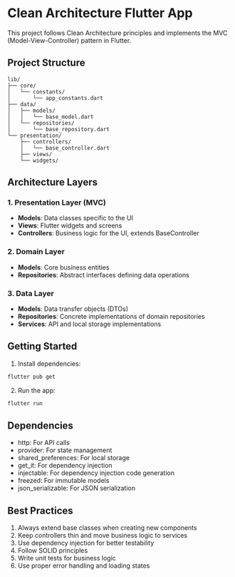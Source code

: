 # Clean Architecture Flutter App

This project follows Clean Architecture principles and implements the MVC (Model-View-Controller) pattern in Flutter.

## Project Structure

```
lib/
├── core/
│   └── constants/
│       └── app_constants.dart
├── data/
│   ├── models/
│   │   └── base_model.dart
│   └── repositories/
│       └── base_repository.dart
└── presentation/
    ├── controllers/
    │   └── base_controller.dart
    ├── views/
    └── widgets/
```

## Architecture Layers

### 1. Presentation Layer (MVC)
- **Models**: Data classes specific to the UI
- **Views**: Flutter widgets and screens
- **Controllers**: Business logic for the UI, extends BaseController

### 2. Domain Layer
- **Models**: Core business entities
- **Repositories**: Abstract interfaces defining data operations

### 3. Data Layer
- **Models**: Data transfer objects (DTOs)
- **Repositories**: Concrete implementations of domain repositories
- **Services**: API and local storage implementations

## Getting Started

1. Install dependencies:
```bash
flutter pub get
```

2. Run the app:
```bash
flutter run
```

## Dependencies

- http: For API calls
- provider: For state management
- shared_preferences: For local storage
- get_it: For dependency injection
- injectable: For dependency injection code generation
- freezed: For immutable models
- json_serializable: For JSON serialization

## Best Practices

1. Always extend base classes when creating new components
2. Keep controllers thin and move business logic to services
3. Use dependency injection for better testability
4. Follow SOLID principles
5. Write unit tests for business logic
6. Use proper error handling and loading states
